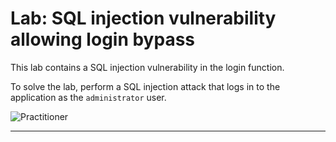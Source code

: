 # Lab: SQL injection vulnerability allowing login bypass

This lab contains a SQL injection vulnerability in the login function.

To solve the lab, perform a SQL injection attack that logs in to the application as the `administrator` user.

![Practitioner](https://img.shields.io/badge/level-Apprentice-green)  


---

